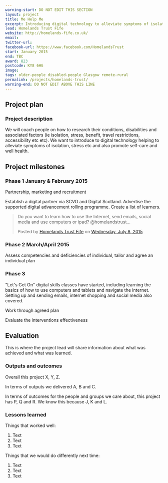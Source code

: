 ```yaml
---
warning-start: DO NOT EDIT THIS SECTION
layout: project
title: Me Help Me
excerpt: Introducing digital technology to alleviate symptoms of isolation and stress and also promote self-care and good health
lead: Homelands Trust Fife
website: http://homelands-fife.co.uk/
email:
twitter-url: 
facebook-url: https://www.facebook.com/HomelandsTrust
start: January 2015
end: TBC
award: 823
postcode: KY8 6HG
image:
tags: older-people disabled-people Glasgow remote-rural
permalink: /projects/homelands-trust/
warning-end: DO NOT EDIT ABOVE THIS LINE
---
```


## Project plan

### Project description

We will coach people on how to research their conditions, disabilities and associated factors (ie isolation, stress, benefit, travel restrictions, accessibility etc etc). We want to introduce to digital technology helping to alleviate symptoms of isolation, stress etc and also promote self-care and well health.


## Project milestones

### Phase 1 January & February 2015 

Partnership, marketing and recruitment

Establish a digital partner via SCVO and Digital Scotland. Advertise the supported digital advancement rolling programme. Create a list of learners.

<div id="fb-root"></div><script>(function(d, s, id) {  var js, fjs = d.getElementsByTagName(s)[0];  if (d.getElementById(id)) return;  js = d.createElement(s); js.id = id;  js.src = "//connect.facebook.net/en_US/sdk.js#xfbml=1&version=v2.3";  fjs.parentNode.insertBefore(js, fjs);}(document, 'script', 'facebook-jssdk'));</script><div class="fb-post" data-href="https://www.facebook.com/HomelandsTrust/posts/897082917018573:0" data-width="500"><div class="fb-xfbml-parse-ignore"><blockquote cite="https://www.facebook.com/HomelandsTrust/posts/897082917018573:0"><p>Do you want to learn how to use the Internet, send emails, social media and use computers or ipad? &#064;homelandstrust...</p>Posted by <a href="https://www.facebook.com/HomelandsTrust">Homelands Trust Fife</a> on&nbsp;<a href="https://www.facebook.com/HomelandsTrust/posts/897082917018573:0">Wednesday, July 8, 2015</a></blockquote></div></div>


### Phase 2 March/April 2015

Assess competencies and deficiencies of individual, tailor and agree an individual plan

### Phase 3

"Let's Get On" digital skills classes have started, including learning the basics of how to use computers and tablets and navigate the internet. Setting up and sending emails, internet shopping and social media also covered. 

Work through agreed plan 

Evaluate the interventions effectiveness


## Evaluation

This is where the project lead will share information about what was achieved and what was learned.

### Outputs and outcomes

Overall this project X, Y, Z.

In terms of outputs we delivered A, B and C.

In terms of outcomes for the people and groups we care about, this project has P, Q and R. We know this because J, K and L.

### Lessons learned

Things that worked well:

1. Text
2. Text
3. Text

Things that we would do differently next time:

1. Text
2. Text
3. Text
